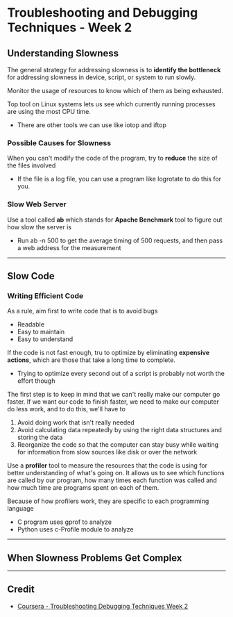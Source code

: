 # Troubleshooting and Debugging Techniques - Week 2

## Understanding Slowness

The general strategy for addressing slowness is to **identify the bottleneck** for addressing slowness in  device, script, or system to run slowly.

Monitor the usage of resources to know which of them as being exhausted.

Top tool on Linux systems lets us see which currently running processes are using the most CPU time.

* There are other tools we can use like iotop and iftop

### Possible Causes for Slowness

When you can't modify the code of the program, try to **reduce** the size of the files involved

* If the file is a log file, you can use a program like logrotate to do this for you.

### Slow Web Server

Use a tool called **ab** which stands for **Apache Benchmark** tool to figure out how slow the server is

* Run ab -n 500 to get the average timing of 500 requests, and then pass a web address for the measurement

---

## Slow Code

### Writing Efficient Code

As a rule, aim first to write code that is to avoid bugs

* Readable
* Easy to maintain
* Easy to understand

If the code is not fast enough, tru to optimize by eliminating **expensive actions**, which are those that take a long time to complete.

* Trying to optimize every second out of a script is probably not worth the effort though

The first step is to keep in mind that we can't really make our computer go faster. If we want our code to finish faster, we need to make our computer do less work, and to do this, we'll have to 

1. Avoid doing work that isn't really needed
2. Avoid calculating data repeatedly by using the right data structures and storing the data
3. Reorganize the code so that the computer can stay busy while waiting for information from slow sources like disk or over the network

Use a **profiler** tool to measure the resources that the code is using for better understanding of what's going on. It allows us to see which functions are called by our program, how many times each function was called and how much time are programs spent on each of them.

Because of how profilers work, they are specific to each programming language

* C program uses gprof to analyze
* Python uses c-Profile module to analyze

---

## When Slowness Problems Get Complex

---

## Credit

* [Coursera - Troubleshooting Debugging Techniques Week 2](https://www.coursera.org/learn/troubleshooting-debugging-techniques/home/week/2)
